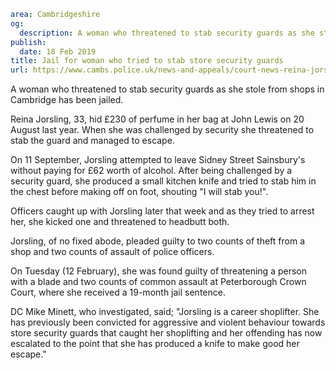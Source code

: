 ```yaml
area: Cambridgeshire
og:
  description: A woman who threatened to stab security guards as she stole from shops in Cambridge has been jailed.
publish:
  date: 18 Feb 2019
title: Jail for woman who tried to stab store security guards
url: https://www.cambs.police.uk/news-and-appeals/court-news-reina-jorsling
```

A woman who threatened to stab security guards as she stole from shops in Cambridge has been jailed.

Reina Jorsling, 33, hid £230 of perfume in her bag at John Lewis on 20 August last year. When she was challenged by security she threatened to stab the guard and managed to escape.

On 11 September, Jorsling attempted to leave Sidney Street Sainsbury's without paying for £62 worth of alcohol. After being challenged by a security guard, she produced a small kitchen knife and tried to stab him in the chest before making off on foot, shouting "I will stab you!".

Officers caught up with Jorsling later that week and as they tried to arrest her, she kicked one and threatened to headbutt both.

Jorsling, of no fixed abode, pleaded guilty to two counts of theft from a shop and two counts of assault of police officers.

On Tuesday (12 February), she was found guilty of threatening a person with a blade and two counts of common assault at Peterborough Crown Court, where she received a 19-month jail sentence.

DC Mike Minett, who investigated, said; "Jorsling is a career shoplifter. She has previously been convicted for aggressive and violent behaviour towards store security guards that caught her shoplifting and her offending has now escalated to the point that she has produced a knife to make good her escape."
